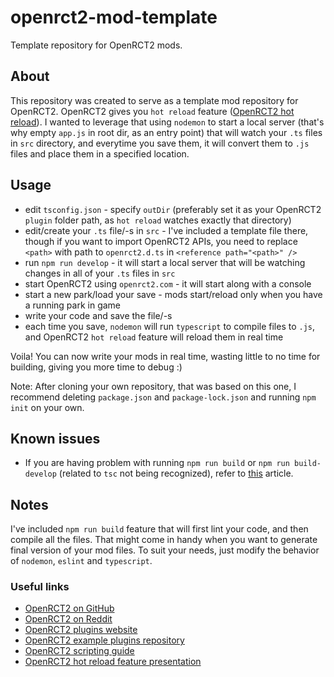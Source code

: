 
# openrct2-mod-template
Template repository for OpenRCT2 mods.

## About
This repository was created to serve as a template mod repository for OpenRCT2.
OpenRCT2 gives you `hot reload` feature ([OpenRCT2 hot reload](https://github.com/OpenRCT2/OpenRCT2/blob/develop/distribution/scripting.md#writing-scripts)). I wanted to leverage that using `nodemon` to start a local server (that's why empty `app.js` in root dir, as an entry point) that will watch your `.ts` files in `src` directory, and everytime you save them, it will convert them to `.js` files and place them in a specified location.

## Usage
- edit `tsconfig.json` - specify `outDir` (preferably set it as your OpenRCT2 `plugin` folder path, as `hot reload` watches exactly that directory)
- edit/create your `.ts` file/-s in `src` - I've included a template file there, though if you want to import OpenRCT2 APIs, you need to replace `<path>` with path to `openrct2.d.ts` in `<reference path="<path>" />`
- run `npm run develop` - it will start a local server that will be watching changes in all of your `.ts` files in `src`
- start OpenRCT2 using `openrct2.com` - it will start along with a console
- start a new park/load your save - mods start/reload only when you have a running park in game
- write your code and save the file/-s
- each time you save, `nodemon` will run `typescript` to compile files to `.js`, and OpenRCT2 `hot reload` feature will reload them in real time

Voila! You can now write your mods in real time, wasting little to no time for building, giving you more time to debug :)

Note: After cloning your own repository, that was based on this one, I recommend deleting `package.json` and `package-lock.json` and running `npm init` on your own.

## Known issues
- If you are having problem with running `npm run build` or `npm run build-develop` (related to `tsc` not being recognized), refer to [this](https://code.visualstudio.com/docs/typescript/typescript-compiling#_compiler-versus-language-service) article.

## Notes
I've included `npm run build` feature that will first lint your code, and then compile all the files. That might come in handy when you want to generate final version of your mod files. To suit your needs, just modify the behavior of `nodemon`, `eslint` and `typescript`.

### Useful links
- [OpenRCT2 on GitHub](https://github.com/OpenRCT2)
- [OpenRCT2 on Reddit](https://www.reddit.com/r/openrct2)
- [OpenRCT2 plugins website](https://openrct2plugins.org/)
- [OpenRCT2 example plugins repository](https://github.com/OpenRCT2/plugin-samples)
- [OpenRCT2 scripting guide](https://github.com/OpenRCT2/OpenRCT2/blob/develop/distribution/scripting.md)
- [OpenRCT2 hot reload feature presentation](https://www.youtube.com/watch?v=jmjWzEhmDjk)
